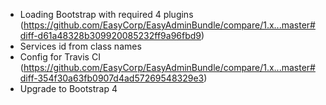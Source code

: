 - Loading Bootstrap with required 4 plugins (https://github.com/EasyCorp/EasyAdminBundle/compare/1.x...master#diff-d61a48328b309920085232ff9a96fbd9)
- Services id from class names
- Config for Travis CI (https://github.com/EasyCorp/EasyAdminBundle/compare/1.x...master#diff-354f30a63fb0907d4ad57269548329e3)
- Upgrade to Bootstrap 4

